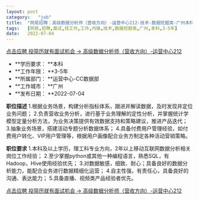 ```yaml
---
layout:	post
category:	"job"
title:	"网易招聘：高级数据分析师（营收方向）-运营中心212-技术-数据挖掘类-广州本科3-5年"
tags:	[网易,招聘,面试,找工作,工作,内推,技术,数据挖掘类,广州,本科,3-5年]
date:	2022-07-04
---
```


[点击应聘 投简历就有面试机会 -> 高级数据分析师（营收方向）-运营中心212](http://mobile.bole.netease.com/bole/boleDetail?id=28557&employeeId=346f03c3cda5f04c&key=all)



- **学历要求： **本科
- **工作年限： **3-5年
- **所属部门： **运营中心-CC数据部
- **工作城市： **广州
- **发布日期： **2022-07-04



**职位描述**
1.根据业务场景，构建分析指标体系，跟进并解读数据，及时发现并定位业务问题；
2.负责营收业务分析，进行基于业务理解的定性分析，并掌握统计学模型定量分析方法，为业务决策提供有效数据支持和策略建议，推进产品迭代；
3.抽象业务场景，搭建活动专题分析数据体系；
4.具备付费用户管理经验，如付费用户转化、VIP用户管理等，根据用户画像配合业务方制定各种活动营销策略。



**职位要求**
1.本科及以上学历，理工科专业方向，2年以上移动互联网数据分析相关岗位工作经验；
2.至少掌握python或其他一种编程语言，熟悉SQL，有Hadoop，Hive使用经验优先；
3.对数据敏感，细致、耐心；具备良好的数据分析能力，能配合业务进行数据精细化运营；
4.自主性强，有责任心，具备良好的沟通、表达能力；
5.具备直播、视频类产品经验者优先。



[点击应聘 投简历就有面试机会 -> 高级数据分析师（营收方向）-运营中心212](http://mobile.bole.netease.com/bole/boleDetail?id=28557&employeeId=346f03c3cda5f04c&key=all)